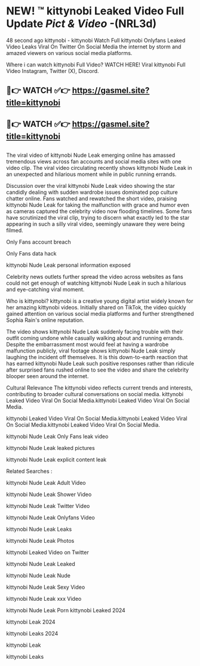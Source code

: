 # NEW! ™ kittynobi Leaked Video Full Update *Pict & Video* -(NRL3d)
48 second ago kittynobi - kittynobi Watch Full kittynobi Onlyfans Leaked Video Leaks Viral On Twitter On Social Media the internet by storm and amazed viewers on various social media platforms.

Where i can watch kittynobi Full Video? WATCH HERE! Viral kittynobi Full Video Instagram, Twitter (X), Discord.

## 🔴👉 WATCH ✅👉 https://gasmel.site?title=kittynobi
## 🔴👉 WATCH ✅👉 https://gasmel.site?title=kittynobi
##

The viral video of kittynobi Nude Leak emerging online has amassed tremendous views across fan accounts and social media sites with one video clip. The viral video circulating recently shows kittynobi Nude Leak in an unexpected and hilarious moment while in public running errands.


Discussion over the viral kittynobi Nude Leak video showing the star candidly dealing with sudden wardrobe issues dominated pop culture chatter online. Fans watched and rewatched the short video, praising kittynobi Nude Leak for taking the malfunction with grace and humor even as cameras captured the celebrity video now flooding timelines. Some fans have scrutinized the viral clip, trying to discern what exactly led to the star appearing in such a silly viral video, seemingly unaware they were being filmed.


Only Fans account breach

Only Fans data hack

kittynobi Nude Leak personal information exposed

Celebrity news outlets further spread the video across websites as fans could not get enough of watching kittynobi Nude Leak in such a hilarious and eye-catching viral moment.


Who is kittynobi? kittynobi is a creative young digital artist widely known for her amazing kittynobi videos. Initially shared on TikTok, the video quickly gained attention on various social media platforms and further strengthened Sophia Rain's online reputation.

The video shows kittynobi Nude Leak suddenly facing trouble with their outfit coming undone while casually walking about and running errands. Despite the embarrassment most would feel at having a wardrobe malfunction publicly, viral footage shows kittynobi Nude Leak simply laughing the incident off themselves. It is this down-to-earth reaction that has earned kittynobi Nude Leak such positive responses rather than ridicule after surprised fans rushed online to see the video and share the celebrity blooper seen around the internet.

Cultural Relevance The kittynobi video reflects current trends and interests, contributing to broader cultural conversations on social media.
kittynobi Leaked Video Viral On Social Media.kittynobi Leaked Video Viral On Social Media.

kittynobi Leaked Video Viral On Social Media.kittynobi Leaked Video Viral On Social Media.kittynobi Leaked Video Viral On Social Media.

kittynobi Nude Leak Only Fans leak video

kittynobi Nude Leak leaked pictures

kittynobi Nude Leak explicit content leak

Related Searches :


kittynobi Nude Leak Adult Video

kittynobi Nude Leak Shower Video

kittynobi Nude Leak Twitter Video

kittynobi Nude Leak Onlyfans Video

kittynobi Nude Leak Leaks

kittynobi Nude Leak Photos

kittynobi Leaked Video on Twitter

kittynobi Nude Leak Leaked

kittynobi Nude Leak Nude

kittynobi Nude Leak Sexy Video

kittynobi Nude Leak xxx Video

kittynobi Nude Leak Porn
kittynobi Leaked 2024

kittynobi Leak 2024

kittynobi Leaks 2024

kittynobi Leak

kittynobi Leaks
